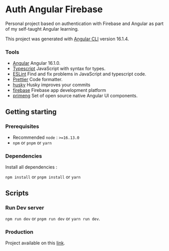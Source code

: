 # Auth Angular Firebase

Personal project based on authentication with Firebase and Angular as part of my self-taught Angular learning.

This project was generated with [Angular CLI](https://github.com/angular/angular-cli) version 16.1.4.

### Tools

- [Angular](https://angular.io/) Angular 16.1.0.
- [Typescript](https://www.typescriptlang.org/) JavaScript with syntax for types.
- [ESLint](https://eslint.org/) Find and fix problems in JavaScript and typescript code.
- [Prettier](https://prettier.io/) Code formatter.
- [husky](https://typicode.github.io/husky) Husky improves your commits
- [firebase](https://firebase.google.com/) Firebase app development platform
- [primeng](https://primeng.org/) Set of open source native Angular UI components.

## Getting starting

### Prerequisites

- Recommended `node` : `>=16.13.0`
- `npm` or `pnpm` or `yarn`

### Dependencies

Install all dependencies :

`npm install` or `pnpm install` or `yarn`

## Scripts

### Run Dev server

`npm run dev` or `pnpm run dev` or `yarn run dev`.

### Production

Project available on this [link](https://auth-angular-firebase.vercel.app/).
